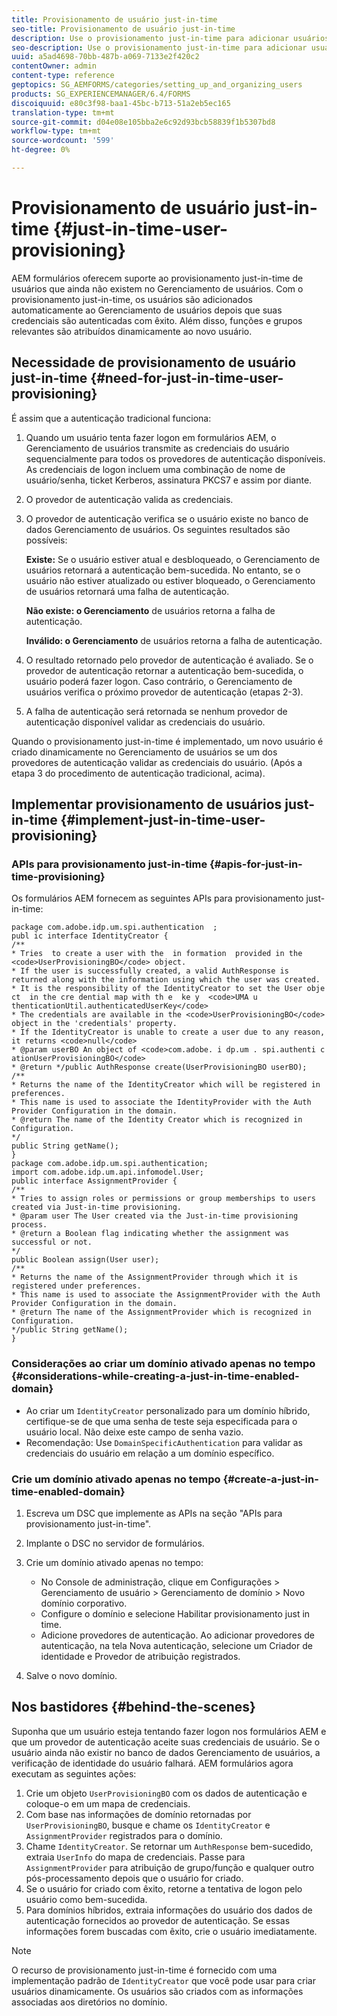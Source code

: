 ```yaml
---
title: Provisionamento de usuário just-in-time
seo-title: Provisionamento de usuário just-in-time
description: Use o provisionamento just-in-time para adicionar usuários ao Gerenciamento de usuários após a autenticação bem-sucedida e atribuir dinamicamente funções e grupos relevantes ao novo usuário.
seo-description: Use o provisionamento just-in-time para adicionar usuários ao Gerenciamento de usuários após a autenticação bem-sucedida e atribuir dinamicamente funções e grupos relevantes ao novo usuário.
uuid: a5ad4698-70bb-487b-a069-7133e2f420c2
contentOwner: admin
content-type: reference
geptopics: SG_AEMFORMS/categories/setting_up_and_organizing_users
products: SG_EXPERIENCEMANAGER/6.4/FORMS
discoiquuid: e80c3f98-baa1-45bc-b713-51a2eb5ec165
translation-type: tm+mt
source-git-commit: d04e08e105bba2e6c92d93bcb58839f1b5307bd8
workflow-type: tm+mt
source-wordcount: '599'
ht-degree: 0%

---
```



# Provisionamento de usuário just-in-time {#just-in-time-user-provisioning}

AEM formulários oferecem suporte ao provisionamento just-in-time de usuários que ainda não existem no Gerenciamento de usuários. Com o provisionamento just-in-time, os usuários são adicionados automaticamente ao Gerenciamento de usuários depois que suas credenciais são autenticadas com êxito. Além disso, funções e grupos relevantes são atribuídos dinamicamente ao novo usuário.

## Necessidade de provisionamento de usuário just-in-time {#need-for-just-in-time-user-provisioning}

É assim que a autenticação tradicional funciona:

1. Quando um usuário tenta fazer logon em formulários AEM, o Gerenciamento de usuários transmite as credenciais do usuário sequencialmente para todos os provedores de autenticação disponíveis. As credenciais de logon incluem uma combinação de nome de usuário/senha, ticket Kerberos, assinatura PKCS7 e assim por diante.
1. O provedor de autenticação valida as credenciais.
1. O provedor de autenticação verifica se o usuário existe no banco de dados Gerenciamento de usuários. Os seguintes resultados são possíveis:

   **Existe:** Se o usuário estiver atual e desbloqueado, o Gerenciamento de usuários retornará a autenticação bem-sucedida. No entanto, se o usuário não estiver atualizado ou estiver bloqueado, o Gerenciamento de usuários retornará uma falha de autenticação.

   **Não existe: o Gerenciamento** de usuários retorna a falha de autenticação.

   **Inválido: o Gerenciamento** de usuários retorna a falha de autenticação.

1. O resultado retornado pelo provedor de autenticação é avaliado. Se o provedor de autenticação retornar a autenticação bem-sucedida, o usuário poderá fazer logon. Caso contrário, o Gerenciamento de usuários verifica o próximo provedor de autenticação (etapas 2-3).
1. A falha de autenticação será retornada se nenhum provedor de autenticação disponível validar as credenciais do usuário.

Quando o provisionamento just-in-time é implementado, um novo usuário é criado dinamicamente no Gerenciamento de usuários se um dos provedores de autenticação validar as credenciais do usuário. (Após a etapa 3 do procedimento de autenticação tradicional, acima).

## Implementar provisionamento de usuários just-in-time {#implement-just-in-time-user-provisioning}

### APIs para provisionamento just-in-time {#apis-for-just-in-time-provisioning}

Os formulários AEM fornecem as seguintes APIs para provisionamento just-in-time:

```as3
package com.adobe.idp.um.spi.authentication  ; 
publ ic interface IdentityCreator { 
/** 
* Tries  to create a user with the  in formation  provided in the <code>UserProvisioningBO</code> object. 
* If the user is successfully created, a valid AuthResponse is returned along with the information using which the user was created. 
* It is the responsibility of the IdentityCreator to set the User obje ct  in the cre dential map with th e  ke y  <code>UMA u thenticationUtil.authenticatedUserKey</code> 
* The credentials are available in the <code>UserProvisioningBO</code> object in the 'credentials' property. 
* If the IdentityCreator is unable to create a user due to any reason, it returns <code>null</code> 
* @param userBO An object of <code>com.adobe. i dp.um . spi.authenti c ationUserProvisioningBO</code> 
* @return */public AuthResponse create(UserProvisioningBO userBO); 
/** 
* Returns the name of the IdentityCreator which will be registered in preferences. 
* This name is used to associate the IdentityProvider with the Auth Provider Configuration in the domain. 
* @return The name of the Identity Creator which is recognized in Configuration. 
*/ 
public String getName(); 
} 
package com.adobe.idp.um.spi.authentication; 
import com.adobe.idp.um.api.infomodel.User; 
public interface AssignmentProvider { 
/** 
* Tries to assign roles or permissions or group memberships to users created via Just-in-time provisioning. 
* @param user The User created via the Just-in-time provisioning process. 
* @return a Boolean flag indicating whether the assignment was successful or not. 
*/ 
public Boolean assign(User user); 
/** 
* Returns the name of the AssignmentProvider through which it is registered under preferences. 
* This name is used to associate the AssignmentProvider with the Auth Provider Configuration in the domain. 
* @return The name of the AssignmentProvider which is recognized in Configuration. 
*/public String getName(); 
}
```

### Considerações ao criar um domínio ativado apenas no tempo {#considerations-while-creating-a-just-in-time-enabled-domain}

* Ao criar um `IdentityCreator` personalizado para um domínio híbrido, certifique-se de que uma senha de teste seja especificada para o usuário local. Não deixe este campo de senha vazio.
* Recomendação: Use `DomainSpecificAuthentication` para validar as credenciais do usuário em relação a um domínio específico.

### Crie um domínio ativado apenas no tempo {#create-a-just-in-time-enabled-domain}

1. Escreva um DSC que implemente as APIs na seção &quot;APIs para provisionamento just-in-time&quot;.
1. Implante o DSC no servidor de formulários.
1. Crie um domínio ativado apenas no tempo:

   * No Console de administração, clique em Configurações > Gerenciamento de usuário > Gerenciamento de domínio > Novo domínio corporativo.
   * Configure o domínio e selecione Habilitar provisionamento just in time. <!--Fix broken link (See Setting up and managing domains).-->
   * Adicione provedores de autenticação. Ao adicionar provedores de autenticação, na tela Nova autenticação, selecione um Criador de identidade e Provedor de atribuição registrados.

1. Salve o novo domínio.

## Nos bastidores {#behind-the-scenes}

Suponha que um usuário esteja tentando fazer logon nos formulários AEM e que um provedor de autenticação aceite suas credenciais de usuário. Se o usuário ainda não existir no banco de dados Gerenciamento de usuários, a verificação de identidade do usuário falhará. AEM formulários agora executam as seguintes ações:

1. Crie um objeto `UserProvisioningBO` com os dados de autenticação e coloque-o em um mapa de credenciais.
1. Com base nas informações de domínio retornadas por `UserProvisioningBO`, busque e chame os `IdentityCreator` e `AssignmentProvider` registrados para o domínio.
1. Chame `IdentityCreator`. Se retornar um `AuthResponse` bem-sucedido, extraia `UserInfo` do mapa de credenciais. Passe para `AssignmentProvider` para atribuição de grupo/função e qualquer outro pós-processamento depois que o usuário for criado.
1. Se o usuário for criado com êxito, retorne a tentativa de logon pelo usuário como bem-sucedida.
1. Para domínios híbridos, extraia informações do usuário dos dados de autenticação fornecidos ao provedor de autenticação. Se essas informações forem buscadas com êxito, crie o usuário imediatamente.

>[!NOTE]
>
>O recurso de provisionamento just-in-time é fornecido com uma implementação padrão de `IdentityCreator` que você pode usar para criar usuários dinamicamente. Os usuários são criados com as informações associadas aos diretórios no domínio.

